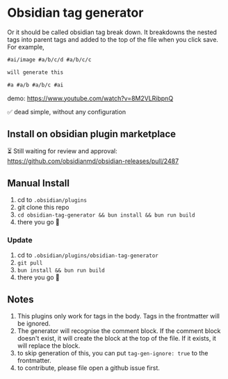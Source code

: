 # Obsidian tag generator

Or it should be called obsidian tag break down. It breakdowns the nested tags into parent tags and added to the top of the file when you click save. For example,

```md
#ai/image #a/b/c/d #a/b/c/c

will generate this

#a #a/b #a/b/c #ai
```

demo: https://www.youtube.com/watch?v=8M2VLRibpnQ

✅ dead simple, without any configuration

## Install on obsidian plugin marketplace

⏳ Still waiting for review and approval: https://github.com/obsidianmd/obsidian-releases/pull/2487

## Manual Install

1. cd to `.obsidian/plugins`
2. git clone this repo
3. `cd obsidian-tag-generator && bun install && bun run build`
4. there you go 🎉

### Update

1. cd to `.obsidian/plugins/obsidian-tag-generator`
2. `git pull`
3. `bun install && bun run build`
4. there you go 🎉

## Notes

1. This plugins only work for tags in the body. Tags in the frontmatter will be ignored.
2. The generator will recognise the comment block. If the comment block doesn't exist, it will create the block at the top of the file. If it exists, it will replace the block.
3. to skip generation of this, you can put `tag-gen-ignore: true` to the frontmatter.
4. to contribute, please file open a github issue first.
